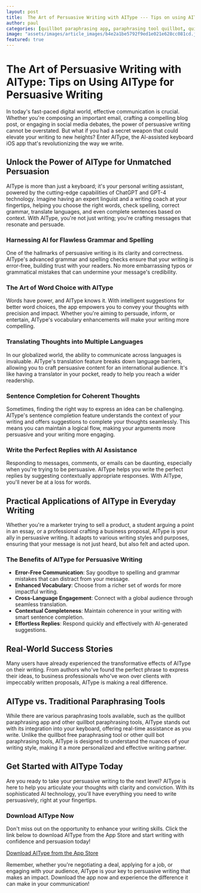 ```yaml
---
layout: post
title:  The Art of Persuasive Writing with AIType --- Tips on using AIType for persuasive writing.
author: paul
categories: [quillbot paraphrasing app, paraphrasing tool quillbot, quillbot paraphrasing tools, paraphrasing tool quill bot, quill pot paraphrasing tool, quillbot free paraphrasing tool, quill bot paraphrasing tool]
image: "assets/images/article_images/b4e2a1be5792f9ed1e021e628cc081cd.jpg"
featured: true
---
```


# The Art of Persuasive Writing with AIType: Tips on Using AIType for Persuasive Writing

In today's fast-paced digital world, effective communication is crucial. Whether you're composing an important email, crafting a compelling blog post, or engaging in social media debates, the power of persuasive writing cannot be overstated. But what if you had a secret weapon that could elevate your writing to new heights? Enter AIType, the AI-assisted keyboard iOS app that's revolutionizing the way we write.

## Unlock the Power of AIType for Unmatched Persuasion

AIType is more than just a keyboard; it's your personal writing assistant, powered by the cutting-edge capabilities of ChatGPT and GPT-4 technology. Imagine having an expert linguist and a writing coach at your fingertips, helping you choose the right words, check spelling, correct grammar, translate languages, and even complete sentences based on context. With AIType, you're not just writing; you're crafting messages that resonate and persuade.

### Harnessing AI for Flawless Grammar and Spelling

One of the hallmarks of persuasive writing is its clarity and correctness. AIType's advanced grammar and spelling checks ensure that your writing is error-free, building trust with your readers. No more embarrassing typos or grammatical mistakes that can undermine your message's credibility.

### The Art of Word Choice with AIType

Words have power, and AIType knows it. With intelligent suggestions for better word choices, the app empowers you to convey your thoughts with precision and impact. Whether you're aiming to persuade, inform, or entertain, AIType's vocabulary enhancements will make your writing more compelling.

### Translating Thoughts into Multiple Languages

In our globalized world, the ability to communicate across languages is invaluable. AIType's translation feature breaks down language barriers, allowing you to craft persuasive content for an international audience. It's like having a translator in your pocket, ready to help you reach a wider readership.

### Sentence Completion for Coherent Thoughts

Sometimes, finding the right way to express an idea can be challenging. AIType's sentence completion feature understands the context of your writing and offers suggestions to complete your thoughts seamlessly. This means you can maintain a logical flow, making your arguments more persuasive and your writing more engaging.

### Write the Perfect Replies with AI Assistance

Responding to messages, comments, or emails can be daunting, especially when you're trying to be persuasive. AIType helps you write the perfect replies by suggesting contextually appropriate responses. With AIType, you'll never be at a loss for words.

## Practical Applications of AIType in Everyday Writing

Whether you're a marketer trying to sell a product, a student arguing a point in an essay, or a professional crafting a business proposal, AIType is your ally in persuasive writing. It adapts to various writing styles and purposes, ensuring that your message is not just heard, but also felt and acted upon.

### The Benefits of AIType for Persuasive Writing

- **Error-Free Communication**: Say goodbye to spelling and grammar mistakes that can distract from your message.
- **Enhanced Vocabulary**: Choose from a richer set of words for more impactful writing.
- **Cross-Language Engagement**: Connect with a global audience through seamless translation.
- **Contextual Completeness**: Maintain coherence in your writing with smart sentence completion.
- **Effortless Replies**: Respond quickly and effectively with AI-generated suggestions.

## Real-World Success Stories

Many users have already experienced the transformative effects of AIType on their writing. From authors who've found the perfect phrase to express their ideas, to business professionals who've won over clients with impeccably written proposals, AIType is making a real difference.

## AIType vs. Traditional Paraphrasing Tools

While there are various paraphrasing tools available, such as the quillbot paraphrasing app and other quillbot paraphrasing tools, AIType stands out with its integration into your keyboard, offering real-time assistance as you write. Unlike the quillbot free paraphrasing tool or other quill bot paraphrasing tools, AIType is designed to understand the nuances of your writing style, making it a more personalized and effective writing partner.

## Get Started with AIType Today

Are you ready to take your persuasive writing to the next level? AIType is here to help you articulate your thoughts with clarity and conviction. With its sophisticated AI technology, you'll have everything you need to write persuasively, right at your fingertips.

### Download AIType Now

Don't miss out on the opportunity to enhance your writing skills. Click the link below to download AIType from the App Store and start writing with confidence and persuasion today!

[Download AIType from the App Store](https://apps.apple.com/us/app/aitype-grammar-check-keyboard/id6469163944)

Remember, whether you're negotiating a deal, applying for a job, or engaging with your audience, AIType is your key to persuasive writing that makes an impact. Download the app now and experience the difference it can make in your communication!